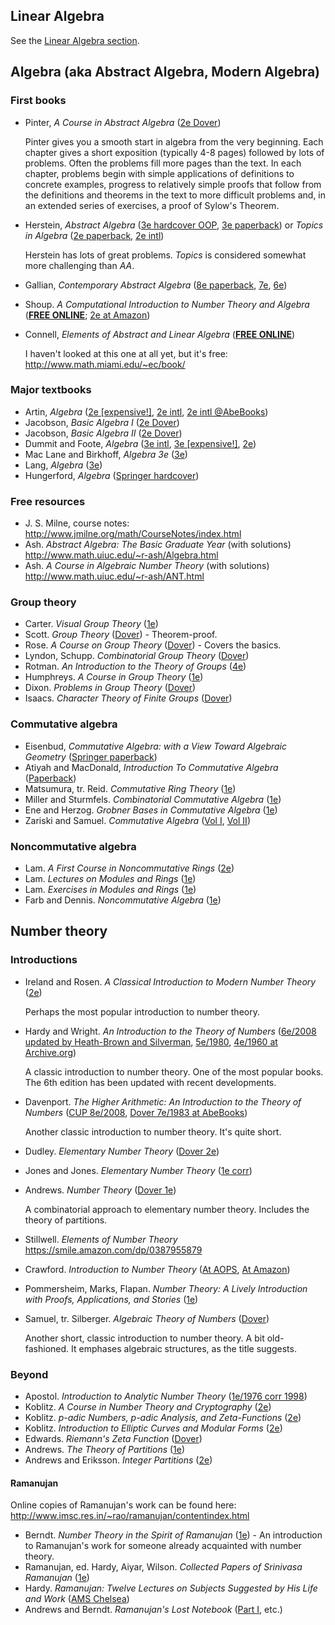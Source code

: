 
## Linear Algebra

See the [Linear Algebra section](LinearAlgebra.md).

## Algebra (aka Abstract Algebra, Modern Algebra)

### First books

- Pinter, *A Course in Abstract Algebra* ([2e Dover](https://smile.amazon.com/dp/0486474178/))

  Pinter gives you a smooth start in algebra from the very beginning. Each chapter gives a short exposition (typically 4-8 pages) followed by lots of problems. Often the problems fill more pages than the text. In each chapter, problems begin with simple applications of definitions to concrete examples, progress to relatively simple proofs that follow from the definitions and theorems in the text to more difficult problems and, in an extended series of exercises, a proof of Sylow's Theorem.

- Herstein, *Abstract Algebra* ([3e hardcover OOP](https://smile.amazon.com/dp/0133745627/), [3e paperback](https://smile.amazon.com/dp/0471368792/)) or *Topics in Algebra* ([2e paperback](https://smile.amazon.com/dp/0471010901/), [2e intl](http://www.abebooks.com/products/isbn/9788126510184?cm_sp=bdp-_-9788126510184-_-isbn10))

  Herstein has lots of great problems. *Topics* is considered somewhat more challenging than *AA*.

- Gallian, *Contemporary Abstract Algebra* ([8e paperback](https://smile.amazon.com/dp/8131520749/), [7e](https://smile.amazon.com/dp/0547165099/), [6e](https://smile.amazon.com/dp/0618514716/))

- Shoup. *A Computational Introduction to Number Theory and Algebra* ([**FREE ONLINE**](http://shoup.net/ntb/); [2e at Amazon](https://smile.amazon.com/dp/0521516447))

- Connell, *Elements of Abstract and Linear Algebra* ([**FREE ONLINE**](http://www.math.miami.edu/~ec/book/))

  I haven't looked at this one at all yet, but it's free: http://www.math.miami.edu/~ec/book/

### Major textbooks

- Artin, *Algebra* ([2e [expensive!]](https://smile.amazon.com/dp/0132413779/), [2e intl](https://smile.amazon.com/dp/9332549834/), [2e intl @AbeBooks](http://www.abebooks.com/servlet/SearchResults?an=Michael%20Artin&bi=0&bx=off&ds=30&n=100121501&recentlyadded=all&sortby=17&tn=Algebra))
- Jacobson, *Basic Algebra I* ([2e Dover](https://smile.amazon.com/dp/0486471896/))
- Jacobson, *Basic Algebra II* ([2e Dover](https://smile.amazon.com/dp/048647187X/))
- Dummit and Foote, *Algebra* ([3e intl](https://smile.amazon.com/dp/8126532289/), [3e [expensive!]](https://smile.amazon.com/dp/B007CJ4C1U), [2e](https://smile.amazon.com/dp/0471368571))
- Mac Lane and Birkhoff, *Algebra 3e* ([3e](https://smile.amazon.com/dp/0821816462/))
- Lang, *Algebra* ([3e](https://smile.amazon.com/dp/038795385X/))
- Hungerford, *Algebra* ([Springer hardcover](https://smile.amazon.com/dp/0387905189/))

### Free resources

* J. S. Milne, course notes: http://www.jmilne.org/math/CourseNotes/index.html
* Ash. *Abstract Algebra: The Basic Graduate Year* (with solutions) http://www.math.uiuc.edu/~r-ash/Algebra.html
* Ash. *A Course in Algebraic Number Theory* (with solutions) http://www.math.uiuc.edu/~r-ash/ANT.html

### Group theory

* Carter. *Visual Group Theory* ([1e](https://smile.amazon.com/dp/088385757X))
* Scott. *Group Theory* ([Dover](https://smile.amazon.com/dp/0486653773)) - Theorem-proof.
* Rose. *A Course on Group Theory* ([Dover](https://smile.amazon.com/dp/0486681947)) - Covers the basics.
* Lyndon, Schupp. *Combinatorial Group Theory* ([Dover](https://smile.amazon.com/dp/3540411585))
* Rotman. *An Introduction to the Theory of Groups* ([4e](https://smile.amazon.com/dp/0387942858))
* Humphreys. *A Course in Group Theory* ([1e](https://smile.amazon.com/dp/0198534590))
* Dixon. *Problems in Group Theory* ([Dover](https://smile.amazon.com/dp/0486459160))
* Isaacs. *Character Theory of Finite Groups* ([Dover](https://smile.amazon.com/dp/0486680142))

### Commutative algebra

- Eisenbud, *Commutative Algebra: with a View Toward Algebraic Geometry* ([Springer paperback](https://smile.amazon.com/dp/0387942696/))
- Atiyah and MacDonald, *Introduction To Commutative Algebra* ([Paperback](https://smile.amazon.com/dp/0201407515/))
- Matsumura, tr. Reid. *Commutative Ring Theory* ([1e](https://smile.amazon.com/dp/0521367646/))
- Miller and Sturmfels. *Combinatorial Commutative Algebra* ([1e](https://smile.amazon.com/dp/0387237070))
- Ene and Herzog. *Grobner Bases in Commutative Algebra* ([1e](https://smile.amazon.com/dp/0821872877))
- Zariski and Samuel. *Commutative Algebra* ([Vol I](https://smile.amazon.com/dp/0387900896), [Vol II](https://smile.amazon.com/dp/038790171X))

### Noncommutative algebra

- Lam. *A First Course in Noncommutative Rings* ([2e](https://smile.amazon.com/dp/0387953256))
- Lam. *Lectures on Modules and Rings* ([1e](https://smile.amazon.com/dp/0387984283))
- Lam. *Exercises in Modules and Rings* ([1e](https://smile.amazon.com/dp/0387988505))
- Farb and Dennis. *Noncommutative Algebra* ([1e](https://smile.amazon.com/dp/038794057X))

## Number theory

### Introductions

- Ireland and Rosen. *A Classical Introduction to Modern Number Theory* ([2e](https://smile.amazon.com/dp/038797329X))

  Perhaps the most popular introduction to number theory.

- Hardy and Wright. *An Introduction to the Theory of Numbers* ([6e/2008 updated by Heath-Brown and Silverman](https://smile.amazon.com/dp/0199219869), [5e/1980](https://smile.amazon.com/dp/0198531710), [4e/1960 at Archive.org](https://archive.org/details/AnIntroductionToTheTheoryOfNumbers-4thEd-G.h.HardyE.m.Wright))

  A classic introduction to number theory. One of the most popular books. The 6th edition has been updated with recent developments.

- Davenport. *The Higher Arithmetic: An Introduction to the Theory of Numbers* ([CUP 8e/2008](https://smile.amazon.com/dp/0521722365), [Dover 7e/1983 at AbeBooks](http://www.abebooks.com/products/isbn/9780486244525))

  Another classic introduction to number theory. It's quite short.

- Dudley. *Elementary Number Theory* ([Dover 2e](https://smile.amazon.com/dp/048646931X))

- Jones and Jones. *Elementary Number Theory* ([1e corr](https://smile.amazon.com/dp/3540761977))

- Andrews. *Number Theory* ([Dover 1e](https://smile.amazon.com/dp/0486682528))

  A combinatorial approach to elementary number theory. Includes the theory of partitions.

- Stillwell. *Elements of Number Theory* https://smile.amazon.com/dp/0387955879

- Crawford. *Introduction to Number Theory* ([At AOPS](https://www.artofproblemsolving.com/store/item/intro-number-theory), [At Amazon](https://smile.amazon.com/dp/1934124125))

- Pommersheim, Marks, Flapan. *Number Theory: A Lively Introduction with Proofs, Applications, and Stories* ([1e](https://smile.amazon.com/dp/0470424133))

- Samuel, tr. Silberger. *Algebraic Theory of Numbers* ([Dover](https://smile.amazon.com/dp/0486466663))

  Another short, classic introduction to number theory. A bit old-fashioned. It emphases algebraic structures, as the title suggests.

### Beyond

- Apostol. *Introduction to Analytic Number Theory* ([1e/1976 corr 1998](https://smile.amazon.com/dp/0387901639))
- Koblitz. *A Course in Number Theory and Cryptography* ([2e](https://smile.amazon.com/dp/0387942939))
- Koblitz. *p-adic Numbers, p-adic Analysis, and Zeta-Functions* ([2e](https://smile.amazon.com/dp/0387960171))
- Koblitz. *Introduction to Elliptic Curves and Modular Forms* ([2e](https://smile.amazon.com/dp/0387979662))
- Edwards. *Riemann's Zeta Function* ([Dover](https://smile.amazon.com/dp/0486417409))
- Andrews. *The Theory of Partitions* ([1e](https://smile.amazon.com/dp/052163766X))
- Andrews and Eriksson. *Integer Partitions* ([2e](https://smile.amazon.com/dp/0521600901))

#### Ramanujan

Online copies of Ramanujan's work can be found here: http://www.imsc.res.in/~rao/ramanujan/contentindex.html

- Berndt. *Number Theory in the Spirit of Ramanujan* ([1e](https://smile.amazon.com/gp/product/0821841785)) - An introduction to Ramanujan's work for someone already acquainted with number theory.
- Ramanujan, ed. Hardy, Aiyar, Wilson. *Collected Papers of Srinivasa Ramanujan* ([1e](https://smile.amazon.com/gp/product/1107536510))
- Hardy. *Ramanujan: Twelve Lectures on Subjects Suggested by His Life and Work* ([AMS Chelsea](https://smile.amazon.com/gp/product/0821820230))
- Andrews and Berndt. *Ramanujan's Lost Notebook* ([Part I](https://smile.amazon.com/dp/038725529X), etc.)
